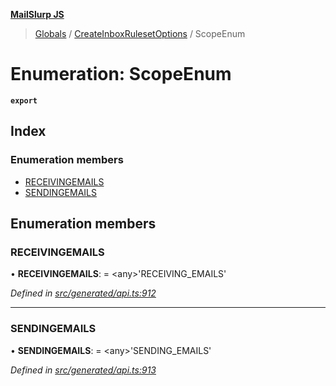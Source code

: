 **[MailSlurp JS](../README.md)**

> [Globals](../README.md) / [CreateInboxRulesetOptions](../modules/createinboxrulesetoptions.md) / ScopeEnum

# Enumeration: ScopeEnum

**`export`** 

## Index

### Enumeration members

* [RECEIVINGEMAILS](createinboxrulesetoptions.scopeenum.md#receivingemails)
* [SENDINGEMAILS](createinboxrulesetoptions.scopeenum.md#sendingemails)

## Enumeration members

### RECEIVINGEMAILS

•  **RECEIVINGEMAILS**:  = \<any>'RECEIVING\_EMAILS'

*Defined in [src/generated/api.ts:912](https://github.com/mailslurp/mailslurp-client/blob/e4d4355/src/generated/api.ts#L912)*

___

### SENDINGEMAILS

•  **SENDINGEMAILS**:  = \<any>'SENDING\_EMAILS'

*Defined in [src/generated/api.ts:913](https://github.com/mailslurp/mailslurp-client/blob/e4d4355/src/generated/api.ts#L913)*
